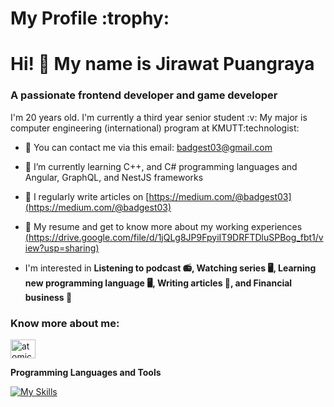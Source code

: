 <h1> My Profile :trophy: </h1>

# Hi! :wave: My name is Jirawat  Puangraya
<h3>A passionate frontend developer and game developer</h3>

<p align="left"> I'm 20 years old. I'm currently a third year senior student :v:
My major is computer engineering (international) program at KMUTT:technologist:</p>

- 📧 You can contact me via this email: badgest03@gmail.com
- 🌱 I’m currently learning C++, and C# programming languages and Angular, GraphQL, and NestJS frameworks

- 📝 I regularly write articles on [https://medium.com/@badgest03](https://medium.com/@badgest03)

- 📄 My resume and get to know more about my working experiences [(https://drive.google.com/file/d/1jQLg8JP9FpyiIT9DRFTDluSPBog_fbt1/view?usp=sharing)](https://drive.google.com/file/d/1jQLg8JP9FpyiIT9DRFTDluSPBog_fbt1/view?usp=sharing)

- I'm interested in **Listening to podcast :radio:, Watching series :desktop_computer:, Learning new programming language :desktop_computer:, Writing articles :memo:, and Financial business :money_with_wings:**

<h3 align="left">Know more about me:</h3>
<p align="left">
<a href="https://instagram.com/atomicz_pk7" target="blank"><img align="center" src="https://raw.githubusercontent.com/rahuldkjain/github-profile-readme-generator/master/src/images/icons/Social/instagram.svg" alt="atomicz_pk7" height="30" width="40" /></a>

**Programming Languages and Tools**

[![My Skills](https://skillicons.dev/icons?i=js,html,css,c,cpp,py,nodejs,expressjs,discord,figma,git,github,matlab,mysql,mongodb,php,ps,pr,blender,react,graphql,prisma,nextjs,tailwindcss,nestjs,linux,unity,vscode)](https://skillicons.dev)
